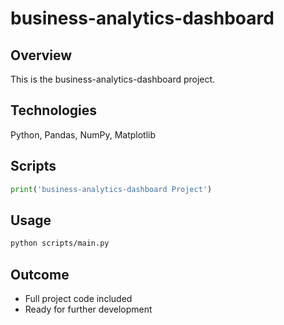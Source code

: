 # business-analytics-dashboard

## Overview
This is the business-analytics-dashboard project.

## Technologies
Python, Pandas, NumPy, Matplotlib

## Scripts
```python
print('business-analytics-dashboard Project')
```

## Usage
```bash
python scripts/main.py
```

## Outcome
- Full project code included
- Ready for further development

